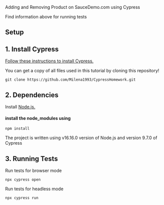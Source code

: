 Adding and Removing Product on SauceDemo.com using Cypress

Find information above for running tests
## Setup

## 1. Install Cypress

[Follow these instructions to install Cypress.](https://on.cypress.io/installing-cypress)


You can get a copy of all files used in this tutorial by cloning this repository!

```shell
git clone https://github.com/Milena1993/CypressHomework.git
```

## 2. Dependencies

Install [Node.js.](https://nodejs.org/en/)
#### install the node_modules using
 ```shell
npm install
 ```
 The project is written using v16.16.0 version of Node.js and version 9.7.0 of Cypress

  
## 3. Running Tests
Run tests for browser mode
 ```shell
npx cypress open
 ```
Run tests for headless mode 
 ```shell
npx cypress run
 ```

